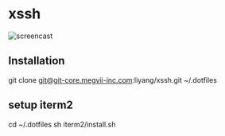 xssh
===

![screencast](xssh-demo.gif)

Installation
---

git clone git@git-core.megvii-inc.com:liyang/xssh.git ~/.dotfiles


setup iterm2
---

cd ~/.dotfiles
sh iterm2/install.sh
